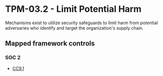 # TPM-03.2 - Limit Potential Harm
Mechanisms exist to utilize security safeguards to limit harm from potential adversaries who identify and target the organization's supply chain. 
## Mapped framework controls
### SOC 2
- [CC9.1](../soc2/cc91.md)